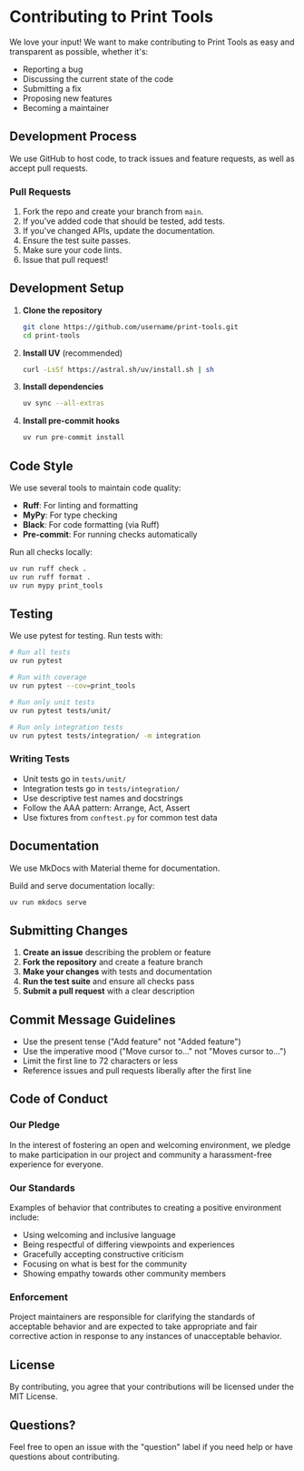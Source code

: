 # Contributing to Print Tools

We love your input! We want to make contributing to Print Tools as easy and transparent as possible, whether it's:

- Reporting a bug
- Discussing the current state of the code
- Submitting a fix
- Proposing new features
- Becoming a maintainer

## Development Process

We use GitHub to host code, to track issues and feature requests, as well as accept pull requests.

### Pull Requests

1. Fork the repo and create your branch from `main`.
2. If you've added code that should be tested, add tests.
3. If you've changed APIs, update the documentation.
4. Ensure the test suite passes.
5. Make sure your code lints.
6. Issue that pull request!

## Development Setup

1. **Clone the repository**
   ```bash
   git clone https://github.com/username/print-tools.git
   cd print-tools
   ```

2. **Install UV** (recommended)
   ```bash
   curl -LsSf https://astral.sh/uv/install.sh | sh
   ```

3. **Install dependencies**
   ```bash
   uv sync --all-extras
   ```

4. **Install pre-commit hooks**
   ```bash
   uv run pre-commit install
   ```

## Code Style

We use several tools to maintain code quality:

- **Ruff**: For linting and formatting
- **MyPy**: For type checking
- **Black**: For code formatting (via Ruff)
- **Pre-commit**: For running checks automatically

Run all checks locally:
```bash
uv run ruff check .
uv run ruff format .
uv run mypy print_tools
```

## Testing

We use pytest for testing. Run tests with:

```bash
# Run all tests
uv run pytest

# Run with coverage
uv run pytest --cov=print_tools

# Run only unit tests
uv run pytest tests/unit/

# Run only integration tests
uv run pytest tests/integration/ -m integration
```

### Writing Tests

- Unit tests go in `tests/unit/`
- Integration tests go in `tests/integration/`
- Use descriptive test names and docstrings
- Follow the AAA pattern: Arrange, Act, Assert
- Use fixtures from `conftest.py` for common test data

## Documentation

We use MkDocs with Material theme for documentation.

Build and serve documentation locally:
```bash
uv run mkdocs serve
```

## Submitting Changes

1. **Create an issue** describing the problem or feature
2. **Fork the repository** and create a feature branch
3. **Make your changes** with tests and documentation
4. **Run the test suite** and ensure all checks pass
5. **Submit a pull request** with a clear description

## Commit Message Guidelines

- Use the present tense ("Add feature" not "Added feature")
- Use the imperative mood ("Move cursor to..." not "Moves cursor to...")
- Limit the first line to 72 characters or less
- Reference issues and pull requests liberally after the first line

## Code of Conduct

### Our Pledge

In the interest of fostering an open and welcoming environment, we pledge to make participation in our project and community a harassment-free experience for everyone.

### Our Standards

Examples of behavior that contributes to creating a positive environment include:

- Using welcoming and inclusive language
- Being respectful of differing viewpoints and experiences
- Gracefully accepting constructive criticism
- Focusing on what is best for the community
- Showing empathy towards other community members

### Enforcement

Project maintainers are responsible for clarifying the standards of acceptable behavior and are expected to take appropriate and fair corrective action in response to any instances of unacceptable behavior.

## License

By contributing, you agree that your contributions will be licensed under the MIT License.

## Questions?

Feel free to open an issue with the "question" label if you need help or have questions about contributing.
